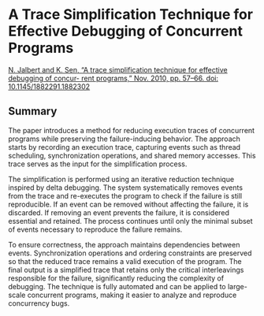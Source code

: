 # A Trace Simplification Technique for Effective Debugging of Concurrent Programs

[N. Jalbert and K. Sen, “A trace simplification technique for effective debugging of concur-
rent programs,” Nov. 2010, pp. 57–66. doi: 10.1145/1882291.1882302](https://people.eecs.berkeley.edu/~ksen/papers/thrille.pdf)

## Summary

The paper introduces a method for reducing execution traces of concurrent programs while preserving the failure-inducing behavior. The approach starts by recording an execution trace, capturing events such as thread scheduling, synchronization operations, and shared memory accesses. This trace serves as the input for the simplification process.

The simplification is performed using an iterative reduction technique inspired by delta debugging. The system systematically removes events from the trace and re-executes the program to check if the failure is still reproducible. If an event can be removed without affecting the failure, it is discarded. If removing an event prevents the failure, it is considered essential and retained. The process continues until only the minimal subset of events necessary to reproduce the failure remains.

To ensure correctness, the approach maintains dependencies between events. Synchronization operations and ordering constraints are preserved so that the reduced trace remains a valid execution of the program. The final output is a simplified trace that retains only the critical interleavings responsible for the failure, significantly reducing the complexity of debugging. The technique is fully automated and can be applied to large-scale concurrent programs, making it easier to analyze and reproduce concurrency bugs.